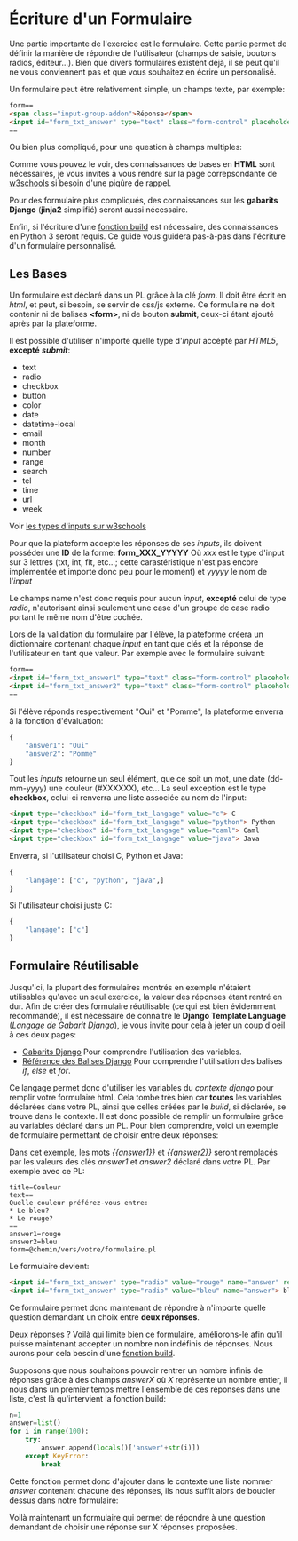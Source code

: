 # Écriture d'un Formulaire
Une partie importante de l'exercice est le formulaire. Cette partie permet de définir la manière de répondre de l'utilisateur (champs de saisie, boutons radios, éditeur...). Bien que divers formulaires existent déjà, il se peut qu'il ne vous conviennent pas et que vous souhaitez en écrire un personalisé.

Un formulaire peut être relativement simple, un champs texte, par exemple:
```html
form==
<span class="input-group-addon">Réponse</span>
<input id="form_txt_answer" type="text" class="form-control" placeholder="" required>
==
```
Ou bien plus compliqué, pour une question à champs multiples:
<script src="https://gist.github.com/qcoumes/1360bbee7d782e980e4918b0b882e022.js"></script>


Comme vous pouvez le voir, des connaissances de bases en **HTML** sont nécessaires, je vous invites à vous rendre sur la page correpsondante de [w3schools](https://www.w3schools.com/html/html_forms.asp) si besoin d'une piqûre de rappel.

Pour des formulaire plus compliqués, des connaissances sur les **gabarits Django** (**jinja2** simplifié) seront aussi nécessaire.

Enfin, si l'écriture d'une [fonction build](./build.html) est nécessaire, des connaissances en Python 3 seront requis.
Ce guide vous guidera pas-à-pas dans l'écriture d'un formulaire personnalisé.

## Les Bases
Un formulaire est déclaré dans un PL grâce à la clé *form*. Il doit être écrit en *html*, et peut, si besoin, se servir de css/js externe. 
Ce formulaire ne doit contenir ni de balises **<form\>**, ni de bouton **submit**, ceux-ci étant ajouté après par la plateforme.

Il est possible d'utiliser n'importe quelle type d'*input* accépté par *HTML5*, **excepté**  ***submit***:

* text
* radio
* checkbox
* button
* color
* date
* datetime-local
* email
* month
* number
* range
* search
* tel
* time
* url
* week

Voir [les types d'inputs sur w3schools](https://www.w3schools.com/html/html_form_input_types.asp)

Pour que la plateform accepte les réponses de ses *inputs*, ils doivent posséder une **ID** de la forme: **form_XXX_YYYYY**
Où *xxx* est le type d'input sur 3 lettres (txt, int, flt, etc...; cette carastéristique n'est pas encore implémentée et importe donc peu pour le moment) et *yyyyy* le nom de l'*input*

Le champs name n'est donc requis pour aucun *input*, **excepté** celui de type *radio*, n'autorisant ainsi seulement une case d'un groupe de case radio portant le même nom d'être cochée.

Lors de la validation du formulaire par l'élève, la plateforme créera un dictionnaire contenant chaque *input* en tant que clés et la réponse de l'utilisateur en tant que valeur. Par exemple avec le formulaire suivant:
```html
form==
<input id="form_txt_answer1" type="text" class="form-control" placeholder="" required>
<input id="form_txt_answer2" type="text" class="form-control" placeholder="" required>
==
```
Si l'élève réponds respectivement "Oui" et "Pomme", la plateforme enverra à la fonction d'évaluation:
```python
{
    "answer1": "Oui"
    "answer2": "Pomme"
}
```
Tout les *inputs* retourne un seul élément, que ce soit un mot, une date (dd-mm-yyyy) une couleur (#XXXXXX), etc...
La seul exception est le type **checkbox**, celui-ci renverra une liste associée au nom de l'input:
```html
<input type="checkbox" id="form_txt_langage" value="c"> C
<input type="checkbox" id="form_txt_langage" value="python"> Python
<input type="checkbox" id="form_txt_langage" value="caml"> Caml
<input type="checkbox" id="form_txt_langage" value="java"> Java
```
Enverra, si l'utilisateur choisi C, Python et Java:
```python
{
    "langage": ["c", "python", "java",]
}
```
Si l'utilisateur choisi juste C:
```python
{
    "langage": ["c"]
}
```

## Formulaire Réutilisable
Jusqu'ici, la plupart des formulaires montrés en exemple n'étaient utilisables qu'avec un seul exercice, la valeur des réponses étant rentré en dur. Afin de créer des formulaire réutilisable (ce qui est bien évidemment recommandé), il est nécessaire de connaitre le **Django Template Language** (*Langage de Gabarit Django*), je vous invite pour cela à jeter un coup d'oeil à ces deux pages:
* [Gabarits Django](https://docs.djangoproject.com/fr/1.10/topics/templates/#variables) Pour comprendre l'utilisation des variables.
* [Référence des Balises Django](https://docs.djangoproject.com/fr/1.10/ref/templates/builtins/#ref-templates-builtins-tags) Pour comprendre l'utilisation des balises *if*, *else* et *for*.

Ce langage permet donc d'utiliser les variables du *contexte django* pour remplir votre formulaire html. Cela tombe très bien car **toutes** les variables déclarées dans votre PL, ainsi que celles créées par le *build*, si déclarée, se trouve dans le contexte. Il est donc possible de remplir un formulaire grâce au variables déclaré dans un PL. Pour bien comprendre, voici un exemple de formulaire permettant de choisir entre deux réponses:
<script src="https://gist.github.com/qcoumes/50e42f38de347e9c983039d48c96d187.js"></script>


Dans cet exemple, les mots *{{answer1}}* et  *{{answer2}}* seront remplacés par les valeurs des clés *answer1* et *answer2* déclaré dans votre PL. Par exemple avec ce PL:
```
title=Couleur
text==
Quelle couleur préférez-vous entre:
* Le bleu?
* Le rouge?
==
answer1=rouge
answer2=bleu
form=@chemin/vers/votre/formulaire.pl
```
Le formulaire devient:
```html
<input id="form_txt_answer" type="radio" value="rouge" name="answer" required> rouge
<input id="form_txt_answer" type="radio" value="bleu" name="answer"> bleu
```
Ce formulaire permet donc maintenant de répondre à n'importe quelle question demandant un choix entre **deux réponses**.

Deux réponses ? Voilà qui limite bien ce formulaire, améliorons-le afin qu'il puisse maintenant accepter un nombre non indéfinis de réponses.
Nous aurons pour cela besoin d'une [fonction build](./build.html).

Supposons que nous souhaitons pouvoir rentrer un nombre infinis de réponses grâce à des champs *answerX* où *X* représente un nombre entier, il nous dans un premier temps mettre l'ensemble de ces réponses dans une liste, c'est là qu'intervient la fonction build:
```python
n=1
answer=list()
for i in range(100):
    try:
        answer.append(locals()['answer'+str(i)])
    except KeyError:
        break
```
Cette fonction permet donc d'ajouter dans le contexte une liste nommer *answer* contenant chacune des réponses, ils nous suffit alors de boucler dessus dans notre formulaire:
<script src="https://gist.github.com/qcoumes/0a8a95d7672c090139574681f6db1d90.js"></script>

Voilà maintenant un formulaire qui permet de répondre à une question demandant de choisir une réponse sur X réponses proposées.
